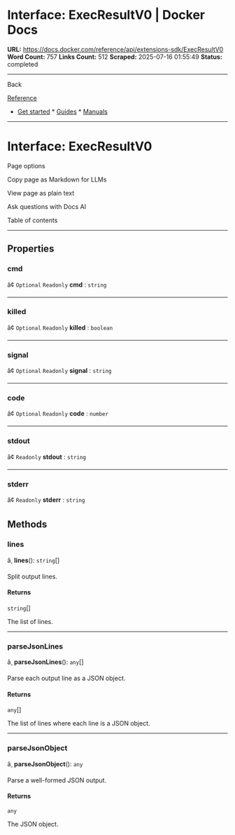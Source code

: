 # Interface: ExecResultV0 | Docker Docs

**URL:** https://docs.docker.com/reference/api/extensions-sdk/ExecResultV0
**Word Count:** 757
**Links Count:** 512
**Scraped:** 2025-07-16 01:55:49
**Status:** completed

---

Back

[Reference](https://docs.docker.com/reference/)

  * [Get started](https://docs.docker.com/get-started/)   * [Guides](https://docs.docker.com/guides/)   * [Manuals](https://docs.docker.com/manuals/)

* * *

# Interface: ExecResultV0

Page options

Copy page as Markdown for LLMs

View page as plain text

Ask questions with Docs AI

Table of contents

* * *

## Properties

### cmd

â¢ `Optional` `Readonly` **cmd** : `string`

* * *

### killed

â¢ `Optional` `Readonly` **killed** : `boolean`

* * *

### signal

â¢ `Optional` `Readonly` **signal** : `string`

* * *

### code

â¢ `Optional` `Readonly` **code** : `number`

* * *

### stdout

â¢ `Readonly` **stdout** : `string`

* * *

### stderr

â¢ `Readonly` **stderr** : `string`

## Methods

### lines

â¸ **lines**\(\): `string`\[\]

Split output lines.

#### Returns

`string`\[\]

The list of lines.

* * *

### parseJsonLines

â¸ **parseJsonLines**\(\): `any`\[\]

Parse each output line as a JSON object.

#### Returns

`any`\[\]

The list of lines where each line is a JSON object.

* * *

### parseJsonObject

â¸ **parseJsonObject**\(\): `any`

Parse a well-formed JSON output.

#### Returns

`any`

The JSON object.